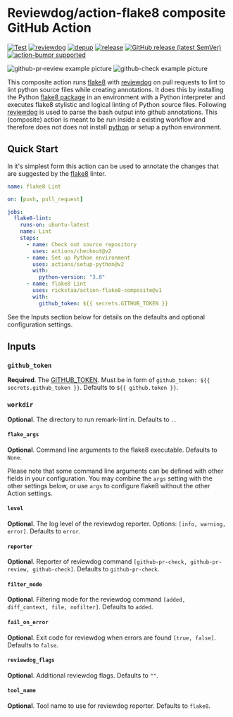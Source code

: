 # Reviewdog/action-flake8 composite GitHub Action

[![Test](https://github.com/rickstaa/action-flake8-composite/workflows/Test/badge.svg)](https://github.com/rickstaa/action-flake8-composite/actions?query=workflow%3ATest)
[![reviewdog](https://github.com/rickstaa/action-flake8-composite/workflows/reviewdog/badge.svg)](https://github.com/rickstaa/action-flake8-composite/actions?query=workflow%3Areviewdog)
[![depup](https://github.com/rickstaa/action-flake8-composite/workflows/depup/badge.svg)](https://github.com/rickstaa/action-flake8-composite/actions?query=workflow%3Adepup)
[![release](https://github.com/rickstaa/action-flake8-composite/workflows/release/badge.svg)](https://github.com/rickstaa/action-flake8-composite/actions?query=workflow%3Arelease)
[![GitHub release (latest SemVer)](https://img.shields.io/github/v/release/rickstaa/action-flake8-composite?logo=github\&sort=semver)](https://github.com/rickstaa/action-flake8-composite/releases)
[![action-bumpr supported](https://img.shields.io/badge/bumpr-supported-ff69b4?logo=github\&link=https://github.com/haya14busa/action-bumpr)](https://github.com/haya14busa/action-bumpr)

![github-pr-review example picture](https://user-images.githubusercontent.com/17570430/101988765-1d5b0080-3c9c-11eb-91c6-69b0e4846ba3.png)
![github-check example picture](https://user-images.githubusercontent.com/17570430/102074231-bd339e00-3e04-11eb-95be-42130b8a6754.png)

This composite action runs [flake8](https://pypi.org/project/flake8/) with [reviewdog](https://github.com/reviewdog/reviewdog) on pull requests to lint to lint python source files while creating annotations. It does this by installing the Python [flake8 package](https://pypi.org/project/flake8/) in an environment with a Python interpreter and executes flake8 stylistic and logical linting of Python source files. Following [reviewdog](https://github.com/reviewdog/reviewdog) is used to parse the bash output into github annotations. This (composite) action is meant to be run inside a existing workflow and therefore does not does not install [python](https://www.python.org/) or setup a python environment.

## Quick Start

In it's simplest form this action can be used to annotate the changes that are suggested by the [flake8](https://flake8.pycqa.org/en/latest/) linter.

```yaml
name: flake8 Lint

on: [push, pull_request]

jobs:
  flake8-lint:
    runs-on: ubuntu-latest
    name: Lint
    steps:
      - name: Check out source repository
        uses: actions/checkout@v2
      - name: Set up Python environment
        uses: actions/setup-python@v2
        with:
          python-version: "3.8"
      - name: flake8 Lint
        uses: rickstaa/action-flake8-composite@v1
        with:
          github_token: ${{ secrets.GITHUB_TOKEN }}
```

See the Inputs section below for details on the defaults and optional configuration settings.

## Inputs

### `github_token`

**Required**. The [GITHUB_TOKEN](https://docs.github.com/en/free-pro-team@latest/actions/reference/authentication-in-a-workflow). Must be in form of `github_token: ${{ secrets.github_token }}`. Defaults to `${{ github.token }}`.

### `workdir`

**Optional**. The directory to run remark-lint in. Defaults to `.`.

#### `flake_args`

**Optional**. Command line arguments to the flake8 executable. Defaults to `None`.

Please note that some command line arguments can be defined with other fields in your configuration.  You may combine the `args` setting with the other settings below, or use `args` to configure flake8 without the other Action settings.

#### `level`

**Optional**. The log level of the reviewdog reporter. Options: `[info, warning, error]`. Defaults to `error`.

#### `reporter`

**Optional**. Reporter of reviewdog command `[github-pr-check, github-pr-review, github-check]`. Defaults to `github-pr-check`.

#### `filter_mode`

**Optional**. Filtering mode for the reviewdog command `[added, diff_context, file, nofilter]`. Defaults to `added`.

#### `fail_on_error`

**Optional**. Exit code for reviewdog when errors are found `[true, false]`. Defaults to `false`.

#### `reviewdog_flags`

**Optional**. Additional reviewdog flags. Defaults to `""`.

#### `tool_name`

**Optional**. Tool name to use for reviewdog reporter. Defaults to `flake8`.

